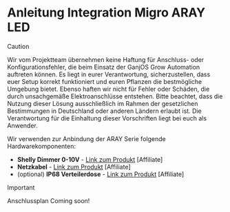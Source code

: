 # Anleitung Integration Migro ARAY LED

>[!CAUTION]
>  
>Wir vom Projektteam übernehmen keine Haftung für Anschluss- oder Konfigurationsfehler, die beim Einsatz der GanjOS Grow Automation auftreten können. Es liegt in eurer Verantwortung, sicherzustellen, dass euer Setup korrekt funktioniert und euren Pflanzen die bestmögliche Umgebung bietet. Ebenso haften wir nicht für Fehler oder Schäden, die durch unsachgemäße Elektroanschlüsse entstehen. Bitte beachtet, dass die Nutzung dieser Lösung ausschließlich im Rahmen der gesetzlichen Bestimmungen in Deutschland oder anderen Ländern erlaubt ist. Die Verantwortung für die Einhaltung dieser Vorschriften liegt bei euch als Anwender.

Wir verwenden zur Anbindung der ARAY Serie folgende Hardwarekomponenten: 
- **Shelly Dimmer 0-10V** - [Link zum Produkt](https://amzn.to/3PIC1EF) [Affiliate]
- **Netzkabel** - [Link zum Produkt](https://amzn.to/4hccHmi) [Affiliate]
- (optional) **IP68 Verteilerdose** - [Link zum Produkt](https://amzn.to/3WjUYSa) [Affiliate]

>[!IMPORTANT]
>
> Anschlussplan Coming soon!
